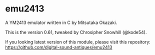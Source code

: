 # emu2413

A YM2413 emulator written in C by Mitsutaka Okazaki.

This is the version 0.61, tweaked by Chrosipher Snowhill (@kode54).

If you looking latest version of this module, please visit this repository:
https://github.com/digital-sound-antiques/emu2413
